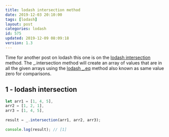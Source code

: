 ```yaml
---
title: lodash intersection method
date: 2019-12-03 20:10:00
tags: [lodash]
layout: post
categories: lodash
id: 575
updated: 2019-12-09 08:09:18
version: 1.3
---
```


Time for another post on lodash this one is on the [lodash intersection](https://lodash.com/docs/4.17.15#intersection) method. The \_.intersection method will create an array of values that are in all the given arrays using the [lodash \_.eq](/2019/12/04/lodash_eq) method also known as same value zero for comparisons.

<!-- more -->

## 1 - lodash intersection

```js
let arr1 = [1, 4, 5],
arr2 = [1, 2, 1],
arr3 = [1, 4, 5],
 
result = _.intersection(arr1, arr2, arr3);
 
console.log(result); // [1]
```